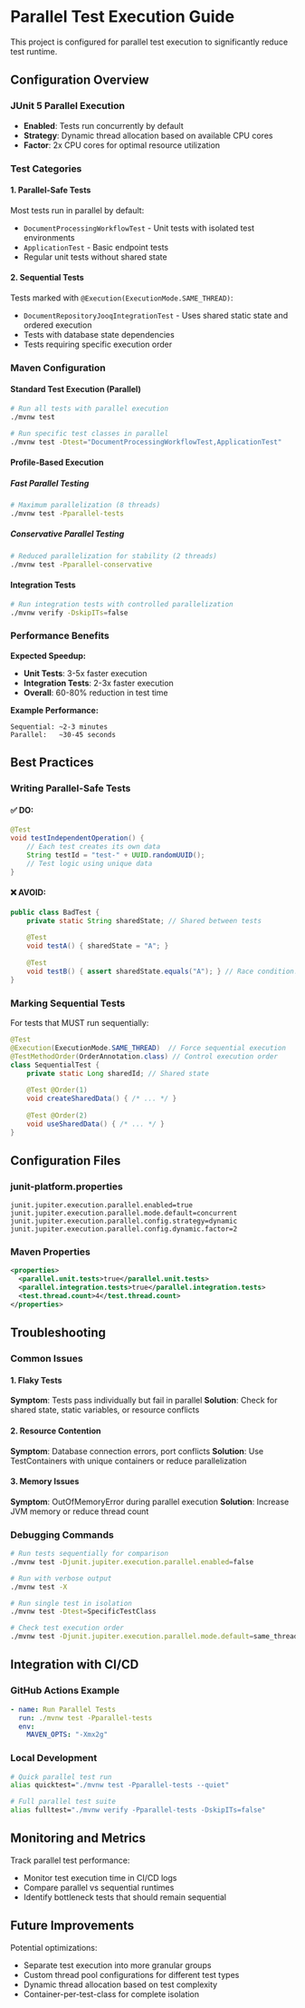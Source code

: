 # Parallel Test Execution Guide

This project is configured for parallel test execution to significantly reduce test runtime.

## Configuration Overview

### JUnit 5 Parallel Execution
- **Enabled**: Tests run concurrently by default
- **Strategy**: Dynamic thread allocation based on available CPU cores
- **Factor**: 2x CPU cores for optimal resource utilization

### Test Categories

#### 1. Parallel-Safe Tests
Most tests run in parallel by default:
- `DocumentProcessingWorkflowTest` - Unit tests with isolated test environments
- `ApplicationTest` - Basic endpoint tests
- Regular unit tests without shared state

#### 2. Sequential Tests
Tests marked with `@Execution(ExecutionMode.SAME_THREAD)`:
- `DocumentRepositoryJooqIntegrationTest` - Uses shared static state and ordered execution
- Tests with database state dependencies
- Tests requiring specific execution order

### Maven Configuration

#### Standard Test Execution (Parallel)
```bash
# Run all tests with parallel execution
./mvnw test

# Run specific test classes in parallel
./mvnw test -Dtest="DocumentProcessingWorkflowTest,ApplicationTest"
```

#### Profile-Based Execution

##### Fast Parallel Testing
```bash
# Maximum parallelization (8 threads)
./mvnw test -Pparallel-tests
```

##### Conservative Parallel Testing
```bash
# Reduced parallelization for stability (2 threads)
./mvnw test -Pparallel-conservative
```

#### Integration Tests
```bash
# Run integration tests with controlled parallelization
./mvnw verify -DskipITs=false
```

### Performance Benefits

**Expected Speedup:**
- **Unit Tests**: 3-5x faster execution
- **Integration Tests**: 2-3x faster execution
- **Overall**: 60-80% reduction in test time

**Example Performance:**
```
Sequential: ~2-3 minutes
Parallel:   ~30-45 seconds
```

## Best Practices

### Writing Parallel-Safe Tests

#### ✅ DO:
```java
@Test
void testIndependentOperation() {
    // Each test creates its own data
    String testId = "test-" + UUID.randomUUID();
    // Test logic using unique data
}
```

#### ❌ AVOID:
```java
public class BadTest {
    private static String sharedState; // Shared between tests
    
    @Test 
    void testA() { sharedState = "A"; }
    
    @Test 
    void testB() { assert sharedState.equals("A"); } // Race condition!
}
```

### Marking Sequential Tests

For tests that MUST run sequentially:

```java
@Test
@Execution(ExecutionMode.SAME_THREAD)  // Force sequential execution
@TestMethodOrder(OrderAnnotation.class) // Control execution order
class SequentialTest {
    private static Long sharedId; // Shared state
    
    @Test @Order(1)
    void createSharedData() { /* ... */ }
    
    @Test @Order(2) 
    void useSharedData() { /* ... */ }
}
```

## Configuration Files

### junit-platform.properties
```properties
junit.jupiter.execution.parallel.enabled=true
junit.jupiter.execution.parallel.mode.default=concurrent
junit.jupiter.execution.parallel.config.strategy=dynamic
junit.jupiter.execution.parallel.config.dynamic.factor=2
```

### Maven Properties
```xml
<properties>
  <parallel.unit.tests>true</parallel.unit.tests>
  <parallel.integration.tests>true</parallel.integration.tests>
  <test.thread.count>4</test.thread.count>
</properties>
```

## Troubleshooting

### Common Issues

#### 1. Flaky Tests
**Symptom**: Tests pass individually but fail in parallel
**Solution**: Check for shared state, static variables, or resource conflicts

#### 2. Resource Contention
**Symptom**: Database connection errors, port conflicts
**Solution**: Use TestContainers with unique containers or reduce parallelization

#### 3. Memory Issues
**Symptom**: OutOfMemoryError during parallel execution
**Solution**: Increase JVM memory or reduce thread count

### Debugging Commands

```bash
# Run tests sequentially for comparison
./mvnw test -Djunit.jupiter.execution.parallel.enabled=false

# Run with verbose output
./mvnw test -X

# Run single test in isolation
./mvnw test -Dtest=SpecificTestClass

# Check test execution order
./mvnw test -Djunit.jupiter.execution.parallel.mode.default=same_thread
```

## Integration with CI/CD

### GitHub Actions Example
```yaml
- name: Run Parallel Tests
  run: ./mvnw test -Pparallel-tests
  env:
    MAVEN_OPTS: "-Xmx2g"
```

### Local Development
```bash
# Quick parallel test run
alias quicktest="./mvnw test -Pparallel-tests --quiet"

# Full parallel test suite  
alias fulltest="./mvnw verify -Pparallel-tests -DskipITs=false"
```

## Monitoring and Metrics

Track parallel test performance:
- Monitor test execution time in CI/CD logs
- Compare parallel vs sequential runtimes
- Identify bottleneck tests that should remain sequential

## Future Improvements

Potential optimizations:
- Separate test execution into more granular groups
- Custom thread pool configurations for different test types  
- Dynamic thread allocation based on test complexity
- Container-per-test-class for complete isolation